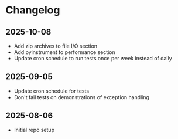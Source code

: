 # Changelog

## 2025-10-08

* Add zip archives to file I/O section
* Add pyinstrument to performance section
* Update cron schedule to run tests once per week instead of daily

## 2025-09-05

* Update cron schedule for tests
* Don't fail tests on demonstrations of exception handling

## 2025-08-06

* Initial repo setup
